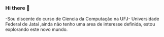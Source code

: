 ### Hi there 👋
-Sou discente do curso de Ciencia da Computação na UFJ- Universidade Federal de Jataí 
,ainda não tenho uma area de interesse definida, estou explorando este novo mundo.
<!--
**MarcoTulioSilv/MarcoTulioSilv** is a ✨ _special_ ✨ repository because its `README.md` (this file) appears on your GitHub profile.

Here are some ideas to get you started:

- 🔭 I’m currently working on ...
- 🌱 I’m currently learning ...
- 👯 I’m looking to collaborate on ...
- 🤔 I’m looking for help with ...
- 💬 Ask me about ...
- 📫 How to reach me: ...
- 😄 Pronouns: ...
- ⚡ Fun fact: ...
-->
